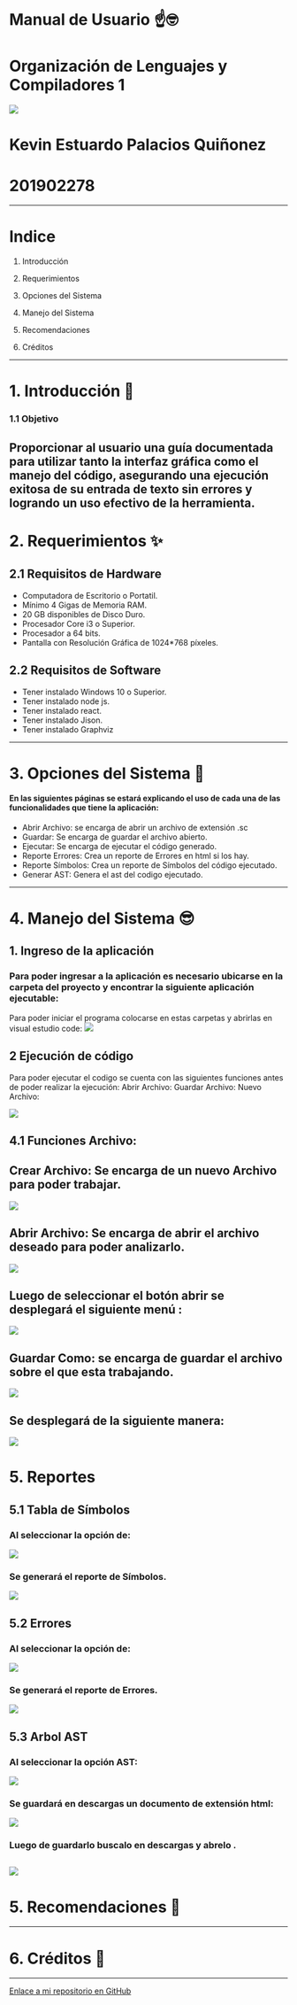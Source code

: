 # Manual de Usuario ☝️🤓
# Organización de Lenguajes y Compiladores 1
![](manualusuario.jfif)
# Kevin Estuardo Palacios Quiñonez 
# 201902278
---
# Indice 

1. Introducción 

2. Requerimientos 

3. Opciones del Sistema 

4. Manejo del Sistema 

5. Recomendaciones 

6. Créditos

---
# 1. Introducción 🤖
###  1.1 Objetivo
Proporcionar al usuario una guía documentada para utilizar tanto la interfaz gráfica como el manejo del código, asegurando una ejecución exitosa de su entrada de texto sin errores y logrando un uso efectivo de la herramienta.
---
# 2. Requerimientos ✨
## 2.1 Requisitos de Hardware
- Computadora de Escritorio o Portatil.
- Mínimo 4 Gigas de Memoria RAM.
- 20 GB disponibles de Disco Duro.
- Procesador Core i3 o Superior.
- Procesador a 64 bits.
- Pantalla con Resolución Gráfica de 1024*768 píxeles.
## 2.2 Requisitos de Software
- Tener instalado Windows 10 o Superior.
- Tener instalado node js.
- Tener instalado react.
- Tener instalado Jison.
- Tener instalado Graphviz
---
# 3. Opciones del Sistema 🤩
#### En las siguientes páginas se estará explicando el uso de cada una de las funcionalidades que tiene la aplicación:
- Abrir Archivo: se encarga de abrir un archivo de extensión .sc
- Guardar: Se encarga de guardar el archivo abierto.
- Ejecutar: Se encarga de ejecutar el código generado.
- Reporte Errores: Crea un reporte de Errores en html si los hay.
- Reporte Símbolos: Crea un reporte de Símbolos del código ejecutado.
- Generar AST: Genera el ast del codigo ejecutado.
---
# 4. Manejo del Sistema 😎

## 1. Ingreso de la aplicación
### Para poder ingresar a la aplicación es necesario ubicarse en la carpeta del  proyecto y encontrar la siguiente aplicación ejecutable: 
Para poder iniciar el programa colocarse en estas carpetas y abrirlas en visual estudio code:
![](carpetas.png)
## 2 Ejecución de código
Para poder ejecutar el codigo se cuenta con las siguientes funciones antes de poder realizar la ejecución:
Abrir Archivo:
Guardar Archivo:
Nuevo Archivo:

![](Analisis%20.png)
## 4.1 Funciones Archivo:
## Crear Archivo: Se encarga de un nuevo Archivo para poder trabajar.
![](crear.png)
##  Abrir Archivo: Se encarga de abrir el archivo deseado para poder analizarlo.
![](abrirr.png)
## Luego de seleccionar el botón abrir se desplegará el siguiente menú :
![](a2.png)
## Guardar Como: se encarga de guardar el archivo sobre el que esta trabajando.
![](guardar.png)
## Se desplegará de la siguiente manera:
![](nuevoguardado.png)
# 5. Reportes
## 5.1 Tabla de Símbolos
### Al seleccionar la opción de:
![](Simbolos.png)
### Se generará el reporte de Símbolos.
![](RS.png)
## 5.2  Errores 
### Al seleccionar la opción de:
![](Errores.png)
### Se generará el reporte de Errores.
![](RE.png)
## 5.3 Arbol AST
### Al seleccionar la opción AST:
![](ast.png)
### Se guardará en descargas un documento de extensión html:
![](asthtml.png)
### Luego de guardarlo buscalo en descargas y abrelo .
![](reportee.png)
---
# 5. Recomendaciones 👀
---
# 6. Créditos 🧐
---
[Enlace a mi repositorio en GitHub](https://github.com/KevinPalaciosQ/OLC1_Proyecto2_201902278.git)